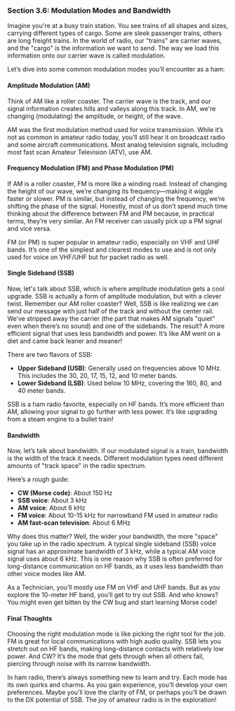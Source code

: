 ### Section 3.6: Modulation Modes and Bandwidth

Imagine you're at a busy train station. You see trains of all shapes and sizes, carrying different types of cargo. Some are sleek passenger trains, others are long freight trains. In the world of radio, our "trains" are carrier waves, and the "cargo" is the information we want to send. The way we load this information onto our carrier wave is called modulation.

Let’s dive into some common modulation modes you’ll encounter as a ham:

#### Amplitude Modulation (AM)

Think of AM like a roller coaster. The carrier wave is the track, and our signal information creates hills and valleys along this track. In AM, we're changing (modulating) the amplitude, or height, of the wave.

AM was the first modulation method used for voice transmission. While it’s not as common in amateur radio today, you’ll still hear it on broadcast radio and some aircraft communications. Most analog television signals, including most fast scan Amateur Television (ATV), use AM.

#### Frequency Modulation (FM) and Phase Modulation (PM)

If AM is a roller coaster, FM is more like a winding road. Instead of changing the height of our wave, we’re changing its frequency—making it wiggle faster or slower. PM is similar, but instead of changing the frequency, we’re shifting the phase of the signal. Honestly, most of us don’t spend much time thinking about the difference between FM and PM because, in practical terms, they’re very similar. An FM receiver can usually pick up a PM signal and vice versa.

FM (or PM) is super popular in amateur radio, especially on VHF and UHF bands. It’s one of the simplest and clearest modes to use and is not only used for voice on VHF/UHF but for packet radio as well.

#### Single Sideband (SSB)

Now, let's talk about SSB, which is where amplitude modulation gets a cool upgrade. SSB is actually a form of amplitude modulation, but with a clever twist. Remember our AM roller coaster? Well, SSB is like realizing we can send our message with just half of the track and without the center rail. We’ve stripped away the carrier (the part that makes AM signals "quiet" even when there’s no sound) and one of the sidebands. The result? A more efficient signal that uses less bandwidth and power. It’s like AM went on a diet and came back leaner and meaner!

There are two flavors of SSB:
- **Upper Sideband (USB)**: Generally used on frequencies above 10 MHz. This includes the 30, 20, 17, 15, 12, and 10 meter bands.
- **Lower Sideband (LSB)**: Used below 10 MHz, covering the 160, 80, and 40 meter bands.

SSB is a ham radio favorite, especially on HF bands. It’s more efficient than AM, allowing your signal to go further with less power. It’s like upgrading from a steam engine to a bullet train!

#### Bandwidth

Now, let’s talk about bandwidth. If our modulated signal is a train, bandwidth is the width of the track it needs. Different modulation types need different amounts of "track space" in the radio spectrum.

Here’s a rough guide:
- **CW (Morse code)**: About 150 Hz
- **SSB voice**: About 3 kHz
- **AM voice**: About 6 kHz
- **FM voice**: About 10-15 kHz for narrowband FM used in amateur radio
- **AM fast-scan television**: About 6 MHz

Why does this matter? Well, the wider your bandwidth, the more "space" you take up in the radio spectrum. A typical single sideband (SSB) voice signal has an approximate bandwidth of 3 kHz, while a typical AM voice signal uses about 6 kHz. This is one reason why SSB is often preferred for long-distance communication on HF bands, as it uses less bandwidth than other voice modes like AM.

As a Technician, you’ll mostly use FM on VHF and UHF bands. But as you explore the 10-meter HF band, you’ll get to try out SSB. And who knows? You might even get bitten by the CW bug and start learning Morse code!

#### Final Thoughts

Choosing the right modulation mode is like picking the right tool for the job. FM is great for local communications with high audio quality. SSB lets you stretch out on HF bands, making long-distance contacts with relatively low power. And CW? It’s the mode that gets through when all others fail, piercing through noise with its narrow bandwidth.

In ham radio, there’s always something new to learn and try. Each mode has its own quirks and charms. As you gain experience, you’ll develop your own preferences. Maybe you’ll love the clarity of FM, or perhaps you’ll be drawn to the DX potential of SSB. The joy of amateur radio is in the exploration!
